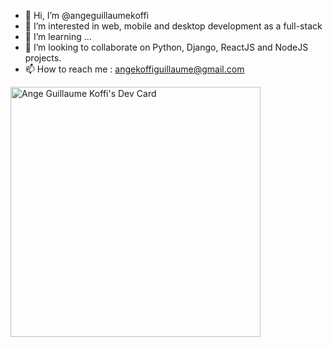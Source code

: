 - 👋 Hi, I’m @angeguillaumekoffi
- 👀 I’m interested in web, mobile and desktop development as a full-stack
- 🌱 I’m learning ...
- 💞️ I’m looking to collaborate on Python, Django, ReactJS and NodeJS projects.
- 📫 How to reach me : angekoffiguillaume@gmail.com

<a href="https://app.daily.dev/ange_guillaume"><img src="https://api.daily.dev/devcards/37be505ca78f44688067e4c6e94db8c1.png?r=g4n" width="400" alt="Ange Guillaume Koffi's Dev Card"/></a>

<!---
angeguillaumekoffi/angeguillaumekoffi is a ✨ special ✨ repository because its `README.md` (this file) appears on your GitHub profile.
You can click the Preview link to take a look at your changes.
--->
